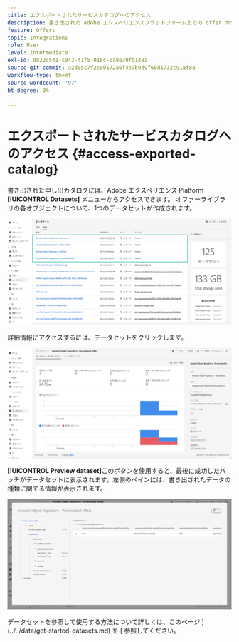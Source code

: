 ```yaml
---
title: エクスポートされたサービスカタログへのアクセス
description: 書き出された Adobe エクスペリエンスプラットフォーム上での offer カタログへのアクセス方法について説明します。
feature: Offers
topic: Integrations
role: User
level: Intermediate
exl-id: d822c541-c043-41f5-916c-6a8e39fb148a
source-git-commit: a2d05c7f2c00172a6f4e7b9d9f60d1732c91af8a
workflow-type: tm+mt
source-wordcount: '97'
ht-degree: 0%

---
```


# エクスポートされたサービスカタログへのアクセス {#access-exported-catalog}

書き出された申し出カタログには、Adobe エクスペリエンス Platform **[!UICONTROL Datasets]** メニューからアクセスできます。 オファーライブラリの各オブジェクトについて、1つのデータセットが作成されます。

![](../assets/datasets-list.png)

詳細情報にアクセスするには、データセットをクリックします。

![](../assets/dataset-activity.png)

**[!UICONTROL Preview dataset]**&#x200B;このボタンを使用すると、最後に成功したバッチがデータセットに表示されます。左側のペインには、書き出されたデータの種類に関する情報が表示されます。

![](../assets/dataset-preview.png)

データセットを参照して使用する方法について詳しくは、このページ ](../../data/get-started-datasets.md) を [ 参照してください。
